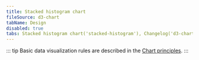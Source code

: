 ```yaml
---
title: Stacked histogram chart
fileSource: d3-chart
tabName: Design
disabled: true
tabs: Stacked histogram chart('stacked-histogram'), Changelog('d3-chart-changelog')
---
```


::: tip
Basic data visualization rules are described in the [Chart principles](/data-display/d3-chart/d3-chart).
:::


